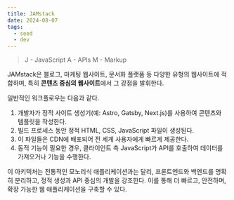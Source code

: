 ```yaml
---
title: JAMstack
date: 2024-08-07
tags:
  - seed
  - dev
---
```


> J - JavaScript
A - APIs
M - Markup

JAMstack은 블로그, 마케팅 웹사이트, 문서화 플랫폼 등 다양한 유형의 웹사이트에 적합하며, 특히 **콘텐츠 중심의 웹사이트**에서 그 강점을 발휘한다.

일반적인 워크플로우는 다음과 같다.

1. 개발자가 정적 사이트 생성기(예: Astro, Gatsby, Next.js)를 사용하여 콘텐츠와 템플릿을 작성한다.
2. 빌드 프로세스 동안 정적 HTML, CSS, JavaScript 파일이 생성된다.
3. 이 파일들은 CDN에 배포되어 전 세계 사용자에게 빠르게 제공한다.
4. 동적 기능이 필요한 경우, 클라이언트 측 JavaScript가 API를 호출하여 데이터를 가져오거나 기능을 수행한다.

이 아키텍처는 전통적인 모노리식 애플리케이션과는 달리, 프론트엔드와 백엔드를 명확히 분리하고, 정적 생성과 API 중심의 개발을 강조한다. 이를 통해 더 빠르고, 안전하며, 확장 가능한 웹 애플리케이션을 구축할 수 있다.
